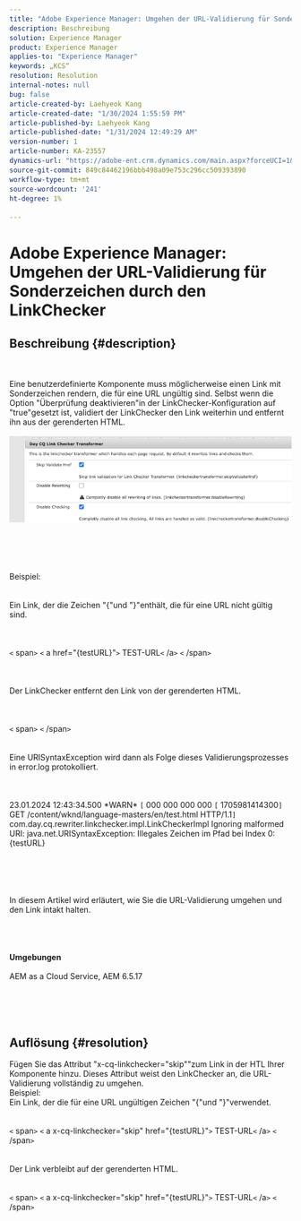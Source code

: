 ```yaml
---
title: "Adobe Experience Manager: Umgehen der URL-Validierung für Sonderzeichen durch den LinkChecker"
description: Beschreibung
solution: Experience Manager
product: Experience Manager
applies-to: "Experience Manager"
keywords: „KCS“
resolution: Resolution
internal-notes: null
bug: false
article-created-by: Laehyeok Kang
article-created-date: "1/30/2024 1:55:59 PM"
article-published-by: Laehyeok Kang
article-published-date: "1/31/2024 12:49:29 AM"
version-number: 1
article-number: KA-23557
dynamics-url: "https://adobe-ent.crm.dynamics.com/main.aspx?forceUCI=1&pagetype=entityrecord&etn=knowledgearticle&id=0d1b384a-77bf-ee11-9079-6045bd006704"
source-git-commit: 849c84462196bbb498a09e753c296cc509393890
workflow-type: tm+mt
source-wordcount: '241'
ht-degree: 1%

---
```


# Adobe Experience Manager: Umgehen der URL-Validierung für Sonderzeichen durch den LinkChecker

## Beschreibung {#description}

<br><br>Eine benutzerdefinierte Komponente muss möglicherweise einen Link mit Sonderzeichen rendern, die für eine URL ungültig sind. Selbst wenn die Option &quot;Überprüfung deaktivieren&quot;in der LinkChecker-Konfiguration auf &quot;true&quot;gesetzt ist, validiert der LinkChecker den Link weiterhin und entfernt ihn aus der gerenderten HTML.<br><br>![](assets/___e48b1a5c-d2bf-ee11-9079-6045bd0061cb___.png)<br><br> <br><br><br><br>Beispiel:<br> <br><br>Ein Link, der die Zeichen &quot;{&quot;und &quot;}&quot;enthält, die für eine URL nicht gültig sind. <br><br> <br><br>`<` span`>` `<` a href=&quot;{testURL}&quot;`>` TEST-URL`<` /a`>` `<` /span`>` <br><br> <br><br>Der LinkChecker entfernt den Link von der gerenderten HTML.<br><br> <br><br>`<` span`>` `<` /span`>` <br><br> <br>Eine URISyntaxException wird dann als Folge dieses Validierungsprozesses in error.log protokolliert.<br><br> <br><br>23.01.2024 12:43:34.500 \*WARN\* `[` 000 000 000 000 `[` 1705981414300`]`  GET /content/wknd/language-masters/en/test.html HTTP/1.1`]`  com.day.cq.rewriter.linkchecker.impl.LinkCheckerImpl Ignoring malformed URI: java.net.URISyntaxException: Illegales Zeichen im Pfad bei Index 0: {testURL}<br><br> <br><br> <br><br>In diesem Artikel wird erläutert, wie Sie die URL-Validierung umgehen und den Link intakt halten.<br><br><br> <br><br><b>Umgebungen</b><br><br>AEM as a Cloud Service, AEM 6.5.17<br><br><br><br><br>

## Auflösung {#resolution}

Fügen Sie das Attribut &quot;x-cq-linkchecker=&quot;skip&quot;&quot;zum Link in der HTL Ihrer Komponente hinzu. Dieses Attribut weist den LinkChecker an, die URL-Validierung vollständig zu umgehen. <br>Beispiel: <br>Ein Link, der die für eine URL ungültigen Zeichen &quot;{&quot;und &quot;}&quot;verwendet. <br> <br> <br>`<` span`>` `<` a x-cq-linkchecker=&quot;skip&quot; href=&quot;{testURL}&quot;`>` TEST-URL`<` /a`>` `<` /span`>` <br> <br> <br>Der Link verbleibt auf der gerenderten HTML.<br> <br> <br>`<` span`>` `<` a x-cq-linkchecker=&quot;skip&quot; href=&quot;{testURL}&quot;`>` TEST-URL`<` /a`>` `<` /span`>` <br> 